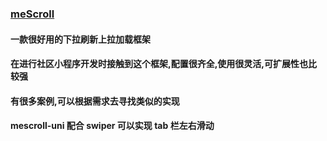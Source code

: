 ### [meScroll](http://www.mescroll.com/index.html)

#### 一款很好用的下拉刷新上拉加载框架

#### 在进行社区小程序开发时接触到这个框架,配置很齐全,使用很灵活,可扩展性也比较强

#### 有很多案例,可以根据需求去寻找类似的实现

#### mescroll-uni 配合 swiper 可以实现 tab 栏左右滑动
